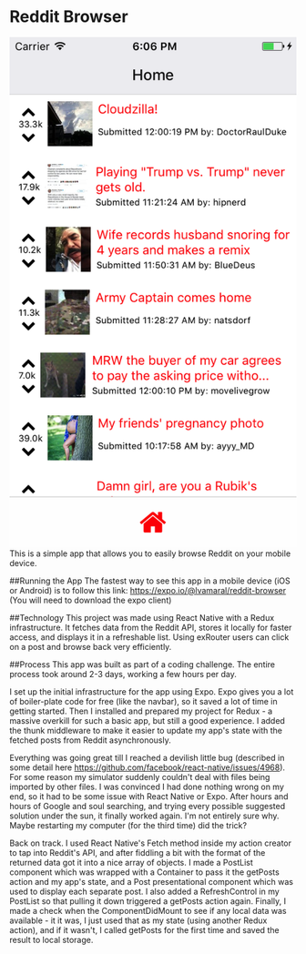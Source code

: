 # Reddit Browser
![RedditBroswer](./assets/images/sample.png)
This is a simple app that allows you to easily browse Reddit on your mobile device.

##Running the App
The fastest way to see this app in a mobile device (iOS or Android) is to follow this link:
https://expo.io/@lvamaral/reddit-browser
(You will need to download the expo client)

##Technology
This project was made using React Native with a Redux infrastructure. It fetches data from the Reddit API, stores it locally for faster access, and displays it in a refreshable list. Using exRouter users can click on a post and browse back very efficiently.  

##Process
This app was built as part of a coding challenge. The entire process took around 2-3 days, working a few hours per day.

I set up the initial infrastructure for the app using Expo. Expo gives you a lot of boiler-plate code for free (like the navbar), so it saved a lot of time in getting started. Then I installed and prepared my project for Redux - a massive overkill for such a basic app, but still a good experience. I added the thunk middleware to make it easier to update my app's state with the fetched posts from Reddit asynchronously.

Everything was going great till I reached a devilish little bug (described in some detail here https://github.com/facebook/react-native/issues/4968). For some reason my simulator suddenly couldn't deal with files being imported by other files. I was convinced I had done nothing wrong on my end, so it had to be some issue with React Native or Expo. After hours and hours of Google and soul searching, and trying every possible suggested solution under the sun, it finally worked again. I'm not entirely sure why. Maybe restarting my computer (for the third time) did the trick?

Back on track. I used React Native's Fetch method inside my action creator to tap into Reddit's API, and after fiddling a bit with the format of the returned data got it into a nice array of objects. I made a PostList component which was wrapped with a Container to pass it the getPosts action and my app's state, and a Post presentational component which was used to display each separate post. I also added a RefreshControl in my PostList so that pulling it down triggered a getPosts action again. Finally, I made a check when the ComponentDidMount to see if any local data was available - it it was, I just used that as my state (using another Redux action), and if it wasn't, I called getPosts for the first time and saved the result to local storage.  
